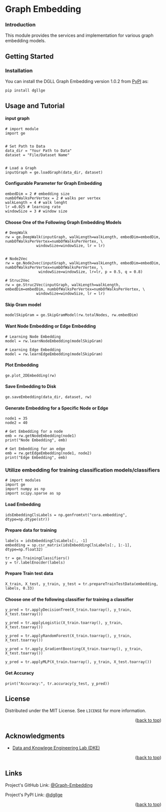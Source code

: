 # Graph Embedding
### Introduction
This module provides the services and implementation for various graph embedding models.

## Getting Started
### Installation

You can install the DGLL Graph Embedding version 1.0.2 from [PyPI](https://pypi.org/project/dgllge/) as:

    pip install dgllge

## Usage and Tutorial
#### input graph
```
# import module
import ge


# Set Path to Data
data_dir = "Your Path to Data"
dataset = "File/Dataset Name"


# Load a Graph
inputGraph = ge.loadGraph(data_dir, dataset)
```

#### Configurable Parameter for Graph Embedding
```
embedDim = 2 # embedding size
numbOfWalksPerVertex = 2 # walks per vertex
walkLength = 4 # walk lenght
lr =0.025 # learning rate
windowSize = 3 # window size
```

#### Choose One of the Following Graph Embedding Models
```
# DeepWalk
rw = ge.DeepWalk(inputGraph, walkLength=walkLength, embedDim=embedDim, numbOfWalksPerVertex=numbOfWalksPerVertex, \
              windowSize=windowSize, lr = lr)
              
 ```
```
# Node2Vec
rw = ge.Node2vec(inputGraph, walkLength=walkLength, embedDim=embedDim, numbOfWalksPerVertex=numbOfWalksPerVertex, \
               windowSize=windowSize, lr=lr, p = 0.5, q = 0.8)
```
```
# Struc2Vec
rw = ge.Struc2Vec(inputGraph, walkLength=walkLength, embedDim=embedDim, numbOfWalksPerVertex=numbOfWalksPerVertex, \
              windowSize=windowSize, lr = lr)
```
              
#### Skip Gram model
```
modelSkipGram = ge.SkipGramModel(rw.totalNodes, rw.embedDim)
```
#### Want Node Embedding or Edge Embedding
```
# Learning Node Embedding
model = rw.learnNodeEmbedding(modelSkipGram)
```


```
# Learning Edge Embedding
model = rw.learnEdgeEmbedding(modelSkipGram)
```


#### Plot Embedding
```
ge.plot_2DEmbedding(rw)
```

#### Save Embedding to Disk
```
ge.saveEmbedding(data_dir, dataset, rw)
```
#### Generate  Embedding for a Specific Node or Edge
```
node1 = 35
node2 = 40

# Get Embedding for a node
emb = rw.getNodeEmbedding(node1)
print("Node Embedding", emb)

# Get Embedding for an edge
emb = rw.getEdgeEmbedding(node1, node2)
print("Edge Embedding", emb)
```

### Utilize embedding for training classification models/classifiers

```
# import modules
import ge
import numpy as np
import scipy.sparse as sp
```

#### Load Embedding
```
idsEmbeddingClsLabels = np.genfromtxt("cora.embedding", dtype=np.dtype(str))
```

#### Prepare data for training 
```
labels = idsEmbeddingClsLabels[:, -1]
embedding = sp.csr_matrix(idsEmbeddingClsLabels[:, 1:-1], dtype=np.float32)
```

```
tr = ge.TrainingClassifiers()
y = tr.labelEnocder(labels)
```
#### Prepare Train test data
```
X_train, X_test, y_train, y_test = tr.prepareTrainTestData(embedding, labels, 0.33)
```

#### Choose one of the following classifier for training a classifier

```
y_pred = tr.applyDecisionTree(X_train.toarray(), y_train, X_test.toarray())
```
```
y_pred = tr.applyLogistic(X_train.toarray(), y_train, X_test.toarray())
```

```
y_pred = tr.applyRandomForest(X_train.toarray(), y_train, X_test.toarray())
```
```
y_pred = tr.apply_GradientBoosting(X_train.toarray(), y_train, X_test.toarray())
```
```
y_pred = tr.applyMLP(X_train.toarray(), y_train, X_test.toarray())
```
#### Get Accuracy
```
print("Accuracy:", tr.accuracy(y_test, y_pred))
```
<!-- LICENSE.txt -->
## License

Distributed under the MIT License. See `LICENSE` for more information.

<p align="right">(<a href="#top">back to top</a>)</p>

<!-- ACKNOWLEDGMENTS -->
## Acknowledgments
* [Data and Knowlege Engineering Lab (DKE)](http://dke.khu.ac.kr/)
<p align="right">(<a href="#top">back to top</a>)</p>

## Links
Project's GitHub Link: [@Graph-Embedding](https://github.com/sahibzada-irfanullah/Graph-Embedding)

Project's PyPI Link: [@dgllge](https://pypi.org/project/dgllge/)

<p align="right">(<a href="#top">back to top</a>)</p>